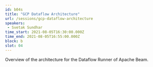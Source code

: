 ```yaml
---
id: b04s
title: "GCP Dataflow Architecture"
url: /sessions/gcp-dataflow-architecture
speakers:
 - Svetak Sundhar
time_start: 2021-08-05T16:30:00.000Z
time_end: 2021-08-05T16:55:00.000Z
block: b
slot: 04
---
```


Overview of the architecture for the Dataflow Runner of Apache Beam.